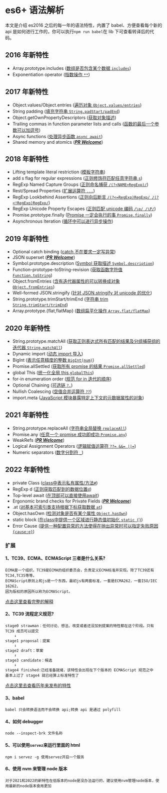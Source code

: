 # es6+ 语法解析

本文是介绍 es2016 之后的每一年的语法特性，内置了 babel、方便查看每个新的 api 是如何进行工作的，你可以执行`npm run babel`在 lib 下可查看转译后的代码。

## 2016 年新特性

- Array.prototype.includes ([数组是否包含某个数据 `includes`](https://github.com/YangLG-7/learn_ES/blob/master/src/2016/1%E3%80%81Array.prototype.includes.js))
- Exponentiation operator ([指数操作 `**`](https://github.com/YangLG-7/learn_ES/blob/master/src/2016/2%E3%80%81Exponentiation_operator.js))

## 2017 年新特性

- Object.values/Object.entries ([遍历对象 `Object.values/entries`](https://github.com/YangLG-7/learn_ES/blob/master/src/2017/1%E3%80%81Object.values_entires.js))
- String padding ([填充字符串 `String.padStart/padEnd`](https://github.com/YangLG-7/learn_ES/blob/master/src/2017/2%E3%80%81String_padding.js))
- Object.getOwnPropertyDescriptors ([获取对象描述](https://github.com/YangLG-7/learn_ES/blob/master/src/2017/3%E3%80%81Object.getOwnPropertyDescriptors.js))
- Trailing commas in function parameter lists and calls ([函数的最后一个参数可以加逗号](https://github.com/YangLG-7/learn_ES/blob/master/src/2017/4%E3%80%81Trailing%20commas%20in%20function%20parameter%20lists%20and%20calls.js))
- Async functions ([处理异步函数 `async await`](https://github.com/YangLG-7/learn_ES/blob/master/src/2017/5%E3%80%81Async%20Function.js))
- Shared memory and atomics ([**_PR Welcome_**](https://github.com/YangLG-7/learn_ES/blob/master/src/2017/6%E3%80%81Shared%20memory%20and%20atomics.js))

## 2018 年新特性

- Lifting template literal restriction ([模板字符串](https://github.com/YangLG-7/learn_ES/blob/master/src/2018/1%E3%80%81Lifting%20template%20literal%20restriction.js))
- add s flag for regular expressions ([正则修饰符匹配任意字符串 `s`](<https://github.com/YangLG-7/learn_ES/blob/master/src/2018/2%E3%80%81s%20(dotAll)%20flag%20for%20regular%20expressions.js>))
- RegExp Named Capture Groups ([正则命名捕获 `/(?<NAME>RegExp)/`](https://github.com/YangLG-7/learn_ES/blob/master/src/2018/3%E3%80%81RegExp%20Named%20Capture%20Groups.js))
- Rest/Spread Properties ([扩展运算符 `...`](https://github.com/YangLG-7/learn_ES/blob/master/src/2018/4%E3%80%81Rest_Spread%20Properties.js))
- RegExp Lookbehind Assertions ([正则向后断言 `/(?<=RegExp)RegExp/ /(?<!RegExp)RegExp/`](https://github.com/YangLG-7/learn_ES/blob/master/src/2018/5%E3%80%81RegExp%20Lookbehind%20Assertions.js))
- RegExp Unicode Property Escapes ([正则匹配 unicode 编码 `/\p/ /\P/`](https://github.com/YangLG-7/learn_ES/blob/master/src/2018/6%E3%80%81RegExp%20Unicode%20Property%20Escapes.js))
- Promise.prototype.finally ([Promise 一定会执行的事 `Promise.finally`](https://github.com/YangLG-7/learn_ES/blob/master/src/2018/7%E3%80%81proposal-promise-finally.js))
- Asynchronous Iteration ([循环中可以进行异步操作](https://github.com/YangLG-7/learn_ES/blob/master/src/2018/8%E3%80%81Asynchronous%20Iterators.js))

## 2019 年新特性

- Optional catch binding ([catch 不在要求一定写异常](https://github.com/YangLG-7/learn_ES/blob/master/src/2019/1%E3%80%81proposal-optional-catch-binding.js))
- JSON superset ([**_PR Welcome_**](https://github.com/YangLG-7/learn_ES/blob/master/src/2019/2%E3%80%81JSON%20superset.js))
- Symbol.prototype.description ([Symbol 获取描述 `Symbol.description`](https://github.com/YangLG-7/learn_ES/blob/master/src/2019/3%E3%80%81Symbol.prototype.description.js))
- Function-prototype-toString-revision ([获取函数字符值 `Function.toString`](https://github.com/YangLG-7/learn_ES/blob/master/src/2019/4%E3%80%81Function-prototype-toString-revision.js))
- Object.fromEntries ([含有迭代器属性的可以转换成对象 `Object.fromEntries`](https://github.com/YangLG-7/learn_ES/blob/master/src/2019/5%E3%80%81proposal-object-from-entries.js))
- Well-formed JSON.stringify ([针对 JSON.stringify 对 unicode 的优化](https://github.com/YangLG-7/learn_ES/blob/master/src/2019/6%E3%80%81Well-formed%20JSON.stringify.js))
- String.prototype.trimStart/trimEnd ([字符串 trim `String.trimStart/trimEnd`](https://github.com/YangLG-7/learn_ES/blob/master/src/2019/7%E3%80%81String.prototype.trimStart_trimEnd.js))
- Array.prototype.{flat,flatMap} ([数组扁平化操作 `Array.flat/flatMap`](https://github.com/YangLG-7/learn_ES/blob/master/src/2019/8%E3%80%81Array.prototype.%7Bflat%2CflatMap%7D.js))

## 2020 年新特性

- String.prototype.matchAll ([获取正则表达式所有匹配的结果及分组捕获组的迭代器 `String.matchAll`](https://github.com/YangLG-7/learn_ES/blob/master/src/2020/1%E3%80%81String.prototype.matchAll.js))
- Dynamic import ([动态 import 导入](<https://github.com/YangLG-7/learn_ES/blob/master/src/2020/2%E3%80%81import()/index.mjs>))
- BigInt ([表示任意精度的整数 `BigInt(num)`](https://github.com/YangLG-7/learn_ES/blob/master/src/2020/3%E3%80%81BigInt.js))
- Promise.allSettled ([获取所有 promise 的结果 `Promise.allSettled`](https://github.com/YangLG-7/learn_ES/blob/master/src/2020/4%E3%80%81Promise.allSettled.js))
- global This ([统一化全局 this `globalThis`](https://github.com/YangLG-7/learn_ES/blob/master/src/2020/5%E3%80%81globalThis/index.js))
- for-in enumeration order ([规范 for in 迭代的顺序](https://github.com/YangLG-7/learn_ES/blob/master/src/2020/6%E3%80%81for-in%20enumeration%20order.js))
- Optional Chaining ([可选链 `?.`](https://github.com/YangLG-7/learn_ES/blob/master/src/2020/7%E3%80%81Optional%20Chaining.js))
- Nullish Coalescing ([空值合并运算符 `??`](https://github.com/YangLG-7/learn_ES/blob/master/src/2020/8%E3%80%81Nullish%20Coalescing.js))
- import.meta ([JavaScript 模块暴露特定上下文的元数据属性的对象](https://github.com/YangLG-7/learn_ES/blob/master/src/2020/9%E3%80%81import.meta/index.js))

## 2021 年新特性

- String.prototype.replaceAll ([字符串全局替换 `replaceAll`](https://github.com/YangLG-7/learn_ES/blob/master/src/2021/1%E3%80%81String.prototype.replaceAll.js))
- Promise.any ([任意一个 promise 成功即成功 `Promise.any`](https://github.com/YangLG-7/learn_ES/blob/master/src/2021/2%E3%80%81Promise.any.js))
- WeakRefs ([**_PR Welcome_**](https://github.com/YangLG-7/learn_ES/blob/master/src/2021/3%E3%80%81WeakRefs.js))
- Logical Assignment Operators ([逻辑赋值运算符 `??= &&= ||=`](https://github.com/YangLG-7/learn_ES/blob/master/src/2021/4%E3%80%81Logical%20Assignment%20Operators.js))
- Numeric separators ([数字分割符 `_`](https://github.com/YangLG-7/learn_ES/blob/master/src/2021/5%E3%80%81Numeric%20Separators.js))

## 2022 年新特性
- private Class ([class中表示私有属性/方法`#`](https://github.com/YangLG-7/learn_ES/blob/master/src/2022/1%E3%80%81private%20Class.js))
- RegExp d ([正则获取匹配到的数据位置`d`](https://github.com/YangLG-7/learn_ES/blob/master/src/2022/2%E3%80%81RegExp%20Match%20Indices.js))
- Top-level await ([在顶部可以直接使用await](https://github.com/YangLG-7/learn_ES/tree/master/src/2022/3%E3%80%81Top-level%20await))
- Ergonomic brand checks for Private Fields ([**_PR Welcome_**](https://github.com/YangLG-7/learn_ES/blob/master/src/2022/4%E3%80%81Ergonomic%20brand%20checks%20for%20Private%20Fields.js))
- .at ([对基本可索引类支持根据下标获取数据 `at`](https://github.com/YangLG-7/learn_ES/blob/master/src/2022/5%E3%80%81at.js))
- Object.hasOwn ([检测对象是否有某个属性 `Object.hasOwn`](https://github.com/YangLG-7/learn_ES/blob/master/src/2022/6%E3%80%81hasOwn.js))
- static block ([在class中提供一个区域进行静态值初始化 `static {}`](https://github.com/YangLG-7/learn_ES/tree/master/src/2022/7%E3%80%81static%20initialization%20blocks))
- Error Cause ([提供一种配置异常的方法使得在抛出异常时可以指定失败原因 `{cause:e}`](https://github.com/YangLG-7/learn_ES/blob/master/src/2022/8%E3%80%81Error%20Cause.js))

### 扩展

#### 1、TC39、ECMA、ECMAScript 三者是什么关系?

```
ECMA是一个组织，TC39是ECMA的组织委员会，负责定义ECMA标准并实现。除了TC39还有TC34,TC35等等。
ECMAScript原则上和js是一个东西，最初js有两套标准，一套是ECMA262，一套ISO/IEC 16262，
因为版权的原因所以称为ECMAScript。
```

[点击这里查看完整的解释](https://segmentfault.com/a/1190000040249076#ecmatc39ecma-262isoiec-16262ecmascriptjavascript%E4%B9%8B%E9%97%B4%E6%98%AF%E4%BB%80%E4%B9%88%E5%85%B3%E7%B3%BB%E5%91%A2)

#### 2、TC39 流程定义规范?

```
stage0 strawman：任何讨论、想法、改变或者还没加到提案的特性都在这个阶段。只有 TC39 成员可以提交
    ↓
stage1 proposal：提案
    ↓
stage2 draft：草案
    ↓
stage3 candidate：候选
    ↓
stage4 finished:已经准备就绪，该特性会出现在下个版本的 ECMAScript 规范之中
基本上过了 stage4 就已经算上标准特性了
```

[点击这里去查看历年来发布的特性](https://github.com/tc39/proposals/blob/HEAD/finished-proposals.md)

#### 3、babel

```
babel 只会转换语法而不会转换 api;转换 api 是通过 polyfill
```

#### 4、如何 debugger

```
node --inspect-brk 文件名称
```

#### 5、可以使用`servez`来运行里面的 html

```
npm i servez -g 使用servez开启一个服务
```

#### 6、使用 nvm 来管理 node 版本

```
对于2021和2022的新特性在低版本的node是没办法运行的，建议使用nvm管理node版本，使用最新的node版本食用更加
```
